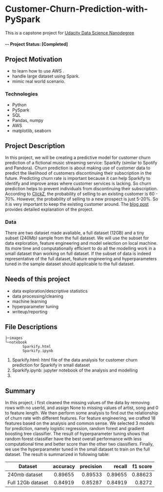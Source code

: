 # Customer-Churn-Prediction-with-PySpark

This is a capstone project for [Udacity Data Science Nanodegree](https://www.udacity.com/course/data-scientist-nanodegree--nd025) 

#### -- Project Status: [Completed]

## Project Motivation

* to learn how to use AWS .
* handle large dataset using Spark.
* mimic real world scenario.


### Technologies
* Python
* PySpark
* SQL
* Pandas, numpy
* AWS
* matplotlib, seaborn

## Project Description
In this project, we will be creating a predictive model for customer churn prediction of a fictional music streaming service: Sparkify (similar to Spotify and Pandora). Churn prediction is about making use of customer data to predict the likelihood of customers discontinuing their subscription in the future. Predicting churn rate is important because it can help Sparkify to identify and improve areas where customer services is lacking. So churn prediction helps to prevent individuals from discontinuing their subscription. According to [ClickZ](https://www.clickz.com/are-ecommerce-customer-retention-strategies-improving/105454/), the probability of selling to an existing customer is 60 - 70%. However, the probability of selling to a new prospect is just 5-20%.
So it is very important to keep the existing customer around. The [blog post]() provides detailed explanation of the project.

### Data
There are two dataset made avaliable, a full dataset (12GB) and a tiny subset (240Mb) sample from the full dataset. We will use the subset for data exploration, feature engineering and model selection on local machine. Its more time and computationally efficient to do all the modelling work in a small dataset than working on full dataset. If the subset of data is indeed representative of the full dataset, feature engineering and hyperparameters tuned in the sample dataset should applicable to the full dataset.


## Needs of this project

- data exploration/descriptive statistics
- data processing/cleaning
- machine learning
- hyperparameter tuning
- writeup/reporting

## File Descriptions
```
├─images
└─notebook
        Sparkify.html
        Sparkify.ipynb
```
1. Sparkify.html: html file of the data analysis for customer churn prediction for Sparkify in small dataset
2. Sparkify.ipynb: jupyter notebook of the analysis and modelling
3.

## Summary

In this project, i first cleaned the missing values of the data by removing rows with no userId, and assign None to missing values of artist, song and 0 to feature length. We then perform some analysis to find out the relationship of churn rate with different features. For feature engineering, we crafted 18 features based on the analysis and common sense. We selected 3 models for prediction, namely logistic regression, random forest and gradient boosting tree classifier. The result of hyperparameter tuning shows that random forest classifier have the best overall performance with less computational time and better score than the other two classifiers. Finally, we use the hyperparameter tuned in the small dataset to train on the full dataset. The result is summarized in following table:

| Dataset      | accuracy | precision| recall | f1 score| 
| -------------   |:--------:| --------:| ------:| -------:|
| 240mb dataset | 0.89655|  0.89533|0.89655|0.88623|
| Full 12Gb dataset | 0.84919|  0.85287|0.84919|0.8272| 



